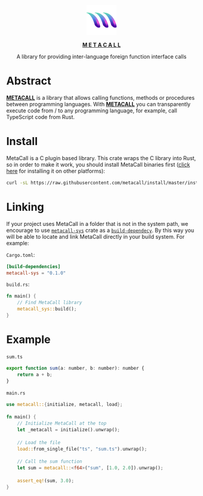 <div align="center">
  <a href="https://metacall.io" target="_blank"><img src="https://raw.githubusercontent.com/metacall/core/master/deploy/images/logo.png" alt="M E T A C A L L" style="max-width:100%; margin: 0 auto;" width="80" height="80">
  <p><b>M E T A C A L L</b></p></a>
  <p>A library for providing inter-language foreign function interface calls</p>
</div>

# Abstract

**[METACALL](https://github.com/metacall/core)** is a library that allows calling functions, methods or procedures between programming languages. With **[METACALL](https://github.com/metacall/core)** you can transparently execute code from / to any programming language, for example, call TypeScript code from Rust.

# Install

MetaCall is a C plugin based library. This crate wraps the C library into Rust, so in order to make it work, you should install MetaCall binaries first ([click here](https://github.com/metacall/install) for installing it on other platforms):
``` sh
curl -sL https://raw.githubusercontent.com/metacall/install/master/install.sh | sh
```

# Linking

If your project uses MetaCall in a folder that is not in the system path, we encourage to use [`metacall-sys`](https://crates.io/crates/metacall-sys) crate as a [`build-dependecy`](https://doc.rust-lang.org/cargo/reference/specifying-dependencies.html#build-dependencies). By this way you will be able to locate and link MetaCall directly in your build system. For example:

`Cargo.toml`:
```toml
[build-dependencies]
metacall-sys = "0.1.0"
```

`build.rs`:
```rust
fn main() {
    // Find MetaCall library
    metacall_sys::build();
}
```

# Example

`sum.ts`
``` javascript
export function sum(a: number, b: number): number {
	return a + b;
}
```

`main.rs`
``` rust
use metacall::{initialize, metacall, load};

fn main() {
    // Initialize MetaCall at the top
    let _metacall = initialize().unwrap();
     
    // Load the file
    load::from_single_file("ts", "sum.ts").unwrap();

    // Call the sum function
    let sum = metacall::<f64>("sum", [1.0, 2.0]).unwrap();

    assert_eq!(sum, 3.0);
}
```
